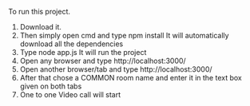 To run this project.
1. Download it.
2. Then simply open cmd and type npm install
  It will automatically download all the dependencies
3. Type node app.js
  It will run the project
4. Open any browser and type http://localhost:3000/
5. Open another browser/tab and type http://localhost:3000/
6. After that chose a COMMON room name and enter it in the text box given on both tabs
7. One to one Video call will start
